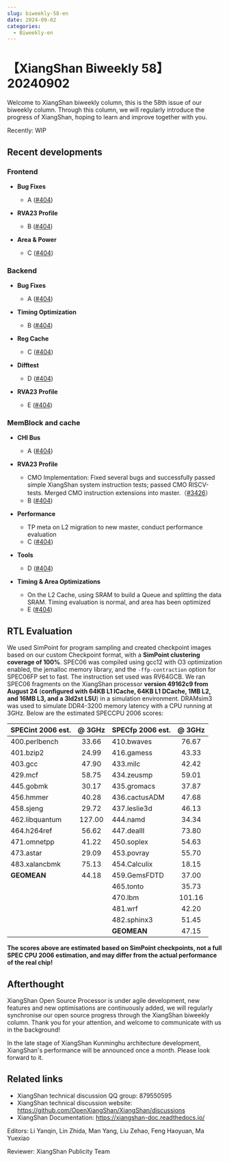 ```yaml
---
slug: biweekly-58-en
date: 2024-09-02
categories:
  - Biweekly-en
---
```


# 【XiangShan Biweekly 58】20240902

Welcome to XiangShan biweekly column, this is the 58th issue of our biweekly column. Through this column, we will regularly introduce the progress of XiangShan, hoping to learn and improve together with you.

Recently: WIP

<!-- more -->
## Recent developments

### Frontend

- **Bug Fixes**
    - A ([#404](https://github.com/OpenXiangShan/XiangShan/pull/404))

- **RVA23 Profile**
    - B ([#404](https://github.com/OpenXiangShan/XiangShan/pull/404))

- **Area & Power**
    - C ([#404](https://github.com/OpenXiangShan/XiangShan/pull/404))

### Backend

- **Bug Fixes**
    - A ([#404](https://github.com/OpenXiangShan/XiangShan/pull/404))

- **Timing Optimization**
    - B ([#404](https://github.com/OpenXiangShan/XiangShan/pull/404))

- **Reg Cache**
    - C ([#404](https://github.com/OpenXiangShan/XiangShan/pull/404))

- **Difftest**
    - D ([#404](https://github.com/OpenXiangShan/XiangShan/pull/404))

- **RVA23 Profile**
    - E ([#404](https://github.com/OpenXiangShan/XiangShan/pull/404))

### MemBlock and cache


- **CHI Bus**
    - A ([#404](https://github.com/OpenXiangShan/XiangShan/pull/404))

- **RVA23 Profile**
    - CMO Implementation: Fixed several bugs and successfully passed simple XiangShan system instruction tests; passed CMO RISCV-tests. Merged CMO instruction extensions into master.（[#3426](https://github.com/OpenXiangShan/XiangShan/pull/3426)）
    - B ([#404](https://github.com/OpenXiangShan/XiangShan/pull/404))

- **Performance**
    - TP meta on L2 migration to new master, conduct performance evaluation
    - C ([#404](https://github.com/OpenXiangShan/XiangShan/pull/404))

- **Tools**
    - D ([#404](https://github.com/OpenXiangShan/XiangShan/pull/404))

- **Timing & Area Optimizations**
    - On the L2 Cache, using SRAM to build a Queue and splitting the data SRAM. Timing evaluation is normal, and area has been optimized
    - E ([#404](https://github.com/OpenXiangShan/XiangShan/pull/404))

## RTL Evaluation

We used SimPoint for program sampling and created checkpoint images based on our custom Checkpoint format, with a **SimPoint clustering coverage of 100%**. SPEC06 was compiled using gcc12 with O3 optimization enabled, the jemalloc memory library, and the `-ffp-contraction` option for SPEC06FP set to fast. The instruction set used was RV64GCB. We ran SPEC06 fragments on the XiangShan processor **version 49162c9 from August 24** (**configured with 64KB L1 ICache, 64KB L1 DCache, 1MB L2, and 16MB L3, and a 3ld2st LSU**) in a simulation environment. DRAMsim3 was used to simulate DDR4-3200 memory latency with a CPU running at 3GHz. Below are the estimated SPECCPU 2006 scores:

| SPECint 2006 est. | @ 3GHz | SPECfp 2006 est.  | @ 3GHz |
| :---------------- | :----: | :---------------- | :----: |
| 400.perlbench     | 33.66  | 410.bwaves        | 76.67  |
| 401.bzip2         | 24.99  | 416.gamess        | 43.33  |
| 403.gcc           | 47.90  | 433.milc          | 42.42  |
| 429.mcf           | 58.75  | 434.zeusmp        | 59.01  |
| 445.gobmk         | 30.17  | 435.gromacs       | 37.87  |
| 456.hmmer         | 40.28  | 436.cactusADM     | 47.68  |
| 458.sjeng         | 29.72  | 437.leslie3d      | 46.13  |
| 462.libquantum    | 127.00 | 444.namd          | 34.34  |
| 464.h264ref       | 56.62  | 447.dealII        | 73.80  |
| 471.omnetpp       | 41.22  | 450.soplex        | 54.63  |
| 473.astar         | 29.09  | 453.povray        | 55.70  |
| 483.xalancbmk     | 75.13  | 454.Calculix      | 18.15  |
| **GEOMEAN**       | 44.18  | 459.GemsFDTD      | 37.00  |
|                   |        | 465.tonto         | 35.73  |
|                   |        | 470.lbm           | 101.16 |
|                   |        | 481.wrf           | 42.20  |
|                   |        | 482.sphinx3       | 51.45  |
|                   |        | **GEOMEAN**       | 47.15  |

**The scores above are estimated based on SimPoint checkpoints, not a full SPEC CPU 2006 estimation, and may differ from the actual performance of the real chip!**

## Afterthought

XiangShan Open Source Processor is under agile development, new features and new optimisations are continuously added, we will regularly synchronise our open source progress through the XiangShan biweekly column. Thank you for your attention, and welcome to communicate with us in the background!

In the late stage of XiangShan Kunminghu architecture development, XiangShan's performance will be announced once a month. Please look forward to it.

## Related links

* XiangShan technical discussion QQ group: 879550595
* XiangShan technical discussion website: https://github.com/OpenXiangShan/XiangShan/discussions
* XiangShan Documentation: https://xiangshan-doc.readthedocs.io/

Editors: Li Yanqin, Lin Zhida, Man Yang, Liu Zehao, Feng Haoyuan, Ma Yuexiao

Reviewer: XiangShan Publicity Team
